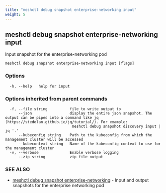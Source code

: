 ```yaml
---
title: "meshctl debug snapshot enterprise-networking input"
weight: 5
---
```

## meshctl debug snapshot enterprise-networking input

Input snapshot for the enterprise-networking pod

```
meshctl debug snapshot enterprise-networking input [flags]
```

### Options

```
  -h, --help   help for input
```

### Options inherited from parent commands

```
  -f, --file string          file to write output to
      --json                 display the entire json snapshot. The output can be piped into a command like jq (https://stedolan.github.io/jq/tutorial/). For example:
                              meshctl debug snapshot discovery input | jq '.'
      --kubeconfig string    Path to the kubeconfig from which the management cluster will be accessed
      --kubecontext string   Name of the kubeconfig context to use for the management cluster
  -v, --verbose              Enable verbose logging
      --zip string           zip file output
```

### SEE ALSO

* [meshctl debug snapshot enterprise-networking](../meshctl_debug_snapshot_enterprise-networking)	 - Input and output snapshots for the enterprise networking pod

